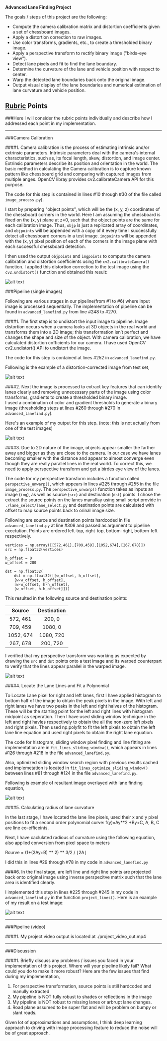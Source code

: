 
**Advanced Lane Finding Project**

The goals / steps of this project are the following:

* Compute the camera calibration matrix and distortion coefficients given a set of chessboard images.
* Apply a distortion correction to raw images.
* Use color transforms, gradients, etc., to create a thresholded binary image.
* Apply a perspective transform to rectify binary image ("birds-eye view").
* Detect lane pixels and fit to find the lane boundary.
* Determine the curvature of the lane and vehicle position with respect to center.
* Warp the detected lane boundaries back onto the original image.
* Output visual display of the lane boundaries and numerical estimation of lane curvature and vehicle position.

[//]: # (Image References)

[image1]: ./examples/undistort_output.png "Undistorted"
[image2]: ./test_images/test1.jpg "Road Transformed"
[image3]: ./examples/binary_combo_example.jpg "Binary Example"
[image4]: ./examples/warped_straight_lines.jpg "Warp Example"
[image5]: ./examples/color_fit_lines.jpg "Fit Visual"
[image6]: ./examples/example_output.jpg "Output"
[video1]: ./project_video.mp4 "Video"

## [Rubric](https://review.udacity.com/#!/rubrics/571/view) Points
###Here I will consider the rubric points individually and describe how I addressed each point in my implementation.  

---

###Camera Calibration

####1. Camera calibration is the process of estimating intrinsic and/or extrinsic parameters. Intrinsic parameters deal with the camera's internal characteristics, such as, its focal length, skew, distortion, and image center. Extrinsic parameters describe its position and orientation in the world. The basic method in calculating the Camera calibration is to capture 
known pattern like chessboard grid  and comparing with captured images from multiple anges. OpenCV libray provides cv2.calibrateCamera API for this purpose.

The code for this step is contained  in lines #10 through #30 of the file called `image_process.py`).  

I start by preparing "object points", which will be the (x, y, z) coordinates of the chessboard corners in the world. Here I am assuming the chessboard is fixed on the (x, y) plane at z=0, such that the object points are the same for each calibration image.  Thus, `objp` is just a replicated array of coordinates, and `objpoints` will be appended with a copy of it every time I successfully detect all chessboard corners in a test image.  `imgpoints` will be appended with the (x, y) pixel position of each of the corners in the image plane with each successful chessboard detection.  

I then used the output `objpoints` and `imgpoints` to compute the camera calibration and distortion coefficients using the `cv2.calibrateCamera()` function.  I applied this distortion correction to the test image using the `cv2.undistort()` function and obtained this result: 

![alt text][image1]

###Pipeline (single images)

Following are various stages in our pipeline(from #1 to #6) where input image is processed sequentially.
The implementation of pipeline can be found in `advanced_lanefind.py` from line #248 to #270. 


####1. The first step is to undistort the input image to pipeline. Image distortion occurs when a camera looks at 3D objects in the real world and transforms them into a 2D image; this transformation isn’t perfect and changes the shape and size of the object. With camera calibration, we have calculated distortion cofficients for our camera. I have  used OpenCV cv2.undistort() API to undistort the image.

The code for this step is contained  at lines #252 in `advanced_lanefind.py`. 

Following is the example of a distortion-corrected image from test set,

![alt text][image2]

####2. Next the image is processed to extract key features that can identify lanes clearly and removing unnecessary parts of the image using  color transforms, gradients  to create a thresholded binary image.  
I used a combination of color and gradient thresholds to generate a binary image (thresholding steps at lines #260 through #270 in `advanced_lanefind.py`). 

Here's an example of my output for this step.  (note: this is not actually from one of the test images)

![alt text][image3]

####3. Due to 2D nature of the image, objects appear smaller the farther away and bigger as they are close to the camera. In our case we have lanes becoming smaller with the distance and appear to almost converge even though they are really parallel lines in the real world. To correct this, we need to  apply perspective transform and get a birdes eye view of the lanes.

The code for my perspective transform includes a function called `perspective_unwarp()`, which appears in lines #225 through #255 in the file `image_process.py`. The `perspective_unwarp()` function takes as inputs an image (`img`), as well as source (`src`) and destination (`dst`) points.  I chose the extract the source points on the lanes manullay using small script provide in `./lane_select/lane_select.py` and destination points are calculated with offset to map source points back to orinal image size.

Following are source and destination points hardcoded in file `advanced_lanefind.py`  at line #308 and passed as argument to pipeline exectution. Points are  ordered left-top, right-top, bottom-right, bottom-left respectively.

```
vertices = np.array([[572,461],[709,459],[1052,674],[267,678]])
src = np.float32(vertices)

h_offset = 0 
w_offset = 200

dst = np.float32(
    dst = np.float32([[w_offset, h_offset],
    [w-w_offset, h_offset],
    [w-w_offset, h-h_offset],
    [w_offset, h-h_offset]]))

```
This resulted in the following source and destination points:

| Source        | Destination   | 
|:-------------:|:-------------:| 
| 572, 461      | 200, 0        | 
| 709, 459      | 1080, 0       |
| 1052, 674     | 1080, 720     |
| 267, 678      | 200,  720     |

I verified that my perspective transform was working as expected by drawing the `src` and `dst` points onto a test image and its warped counterpart to verify that the lines appear parallel in the warped image.

![alt text][image4]

####4. Locate the Lane Lines and Fit a Polynomial

To Locate Lane pixel for right and left lanes, first I have applied histogram to bottom half of the image to obtain the peak pixels in the image. With left and right lanes we have two peaks in the left and right halves of the histogram. These will be the starting point for the left and right lines with histogram midpoint as seperation. Then I have used sliding window technique in the left and right havles respectively to obtain the all the non-zero left pixels and right pixels. Then used np.polyfit to fit the left pixels to obtain the left lane line equation and used right pixels to obtain the right lane equation.

The code for histogram, sliding window pixel finding and line fitting are  implementation are in  `fit_lines_sliding_window()`, which appears in lines #126 through #218 in the file `advanced_lanefind.py`.

Also, optimized sliding window search region with previous results cached and implemetation is located in 
`fit_lines_optimize_sliding_window()` between lines #81 through #124 in the file `advanced_lanefind.py`.

Following is example of resultant image overlayed with lane finding equation,

![alt text][image5]

####5. Calculating radius of lane curvature

In the last stage, I have  located the lane line pixels, used their x and y pixel positions to fit a second order polynomial curve:
f(y)=Ay**2 +By+C,  A, B, C are line co-efficeints.

Next, I have caclulated radious of curvature using the following equation, also applied conversion from pixel space to meters

Rcurve  = (1+(2Ay+B) ** 2) ** 3/2 / ∣2A∣

I did this in lines #29 through #78 in my code in `advanced_lanefind.py`

####6. In the final stage,  are left line and right line points are projected back onto original image using inverse perspecitve matrix such that the lane area is identified clearly.

I implemented this step in lines #225 through #245 in my code in `advanced_lanefind.py` in the function `project_lines()`.  Here is an example of my result on a test image:

![alt text][image6]

---

###Pipeline (video)

####1. 
My project video  output is located at 
./project_video_out.mp4

---

###Discussion

####1. Briefly discuss any problems / issues you faced in your implementation of this project.  Where will your pipeline likely fail?  What could you do to make it more robust?
Here are the few issues that find during my implementation,

1. For perspective transformation, source points is still hardcoded and manully extracted
2. My pipeline is NOT fully robust to shades or reflections in the image
3. My pipeline is NOT robust to missing lanes or arbrupt lane changes.
4. Road plane assumed to be super flat and will be problem on bumpy or slant roads.

Given lot of approximations and assumptions, I think deep learning approach to driving with image processing feature to 
reduce the noise will be of great approach.

